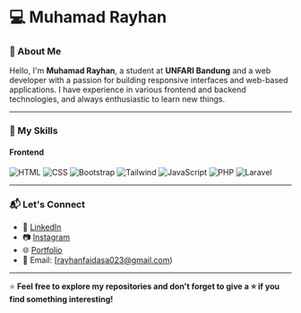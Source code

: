 # 💻 Muhamad Rayhan

### 🌟 About Me  
Hello, I'm **Muhamad Rayhan**, a student at **UNFARI Bandung** and a web developer with a passion for building responsive interfaces and web-based applications. I have experience in various frontend and backend technologies, and always enthusiastic to learn new things.

---

### 🚀 My Skills

#### Frontend  
![HTML](https://img.shields.io/badge/-HTML-E34F26?logo=html5&logoColor=white&style=flat)
![CSS](https://img.shields.io/badge/-CSS-1572B6?logo=css3&logoColor=white&style=flat)
![Bootstrap](https://img.shields.io/badge/-Bootstrap-7952B3?logo=bootstrap&logoColor=white&style=flat)
![Tailwind](https://img.shields.io/badge/-Tailwind%20CSS-06B6D4?logo=tailwindcss&logoColor=white&style=flat)
![JavaScript](https://img.shields.io/badge/-JavaScript-F7DF1E?logo=javascript&logoColor=black&style=flat)
![PHP](https://img.shields.io/badge/-PHP-777BB4?logo=php&logoColor=white&style=flat)
![Laravel](https://img.shields.io/badge/-Laravel-FF2D20?logo=laravel&logoColor=white&style=flat)

---

### 📬 Let's Connect  
- 💼 [LinkedIn](https://www.linkedin.com/in/muhamad-rayhan-fadillah-89098a30b?utm_source=share&utm_campaign=share_via&utm_content=profile&utm_medium=android_app&fbclid=PAY2xjawG3b1RleHRuA2FlbQIxMQABpr_MNeVV1AKiRmIAIE2QPUjrfwhdGSaa1tjhg-akqB-sTq0VUN4j4r1gqQ_aem_m-dDgNwrWl2UoXNC03Jeow)
- 📷 [Instagram](https://instagram.com/your-instagram)
- 🌐 [Portfolio](https://si-stmikjabar23.id/Rayhan/?#)
- 📧 Email: [rayhanfaidasa023@gmail.com)

---

⭐ **Feel free to explore my repositories and don't forget to give a ⭐ if you find something interesting!**
